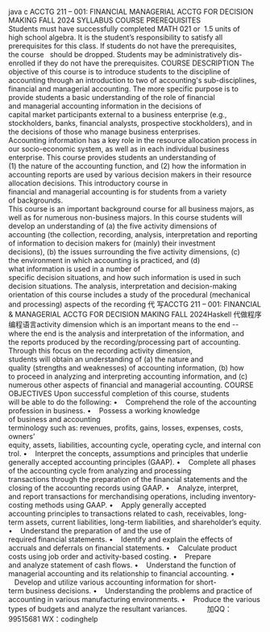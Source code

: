 java c
ACCTG 211 – 001: FINANCIAL  MANAGERIAL ACCTG FOR DECISION MAKING 
FALL 2024 SYLLABUS 
COURSE PREREQUISITES 
Students must have successfully completed MATH 021 or  1.5 units of high school algebra. It is the student’s responsibility to satisfy all prerequisites for this class. If students do not have the prerequisites, the course   should be dropped. Students may be administratively dis-enrolled if they do not have the prerequisites.
COURSE DESCRIPTION 
The objective of this course is to introduce students to the discipline of accounting through an introduction to
two of accounting's sub-disciplines, financial and managerial accounting. The more specific purpose is to
provide students a basic understanding of the role of financial and managerial accounting information in the decisions of capital market participants external to a business enterprise (e.g., stockholders, banks, financial analysts, prospective stockholders), and in the decisions of those who manage business enterprises.
Accounting information has a key role in the resource allocation process in our socio-economic system, as
well as in each individual business enterprise. This course provides students an understanding of (1) the nature of the accounting function, and (2) how the information in accounting reports are used by various decision
makers in their resource allocation decisions. This introductory course in financial and managerial accounting is for students from a variety of backgrounds. This course is an important background course for all business majors, as well as for numerous non-business majors.
In this course students will develop an understanding of (a) the five activity dimensions of accounting (the
collection, recording, analysis, interpretation and reporting of information to decision makers for (mainly)
their investment decisions), (b) the issues surrounding the five activity dimensions, (c) the environment in
which accounting is practiced, and (d) what information is used in a number of specific decision situations, and how such information is used in such decision situations. The analysis, interpretation and decision-making
orientation of this course includes a study of the procedural (mechanical and processing) aspects of the
recording 代 写ACCTG 211 – 001: FINANCIAL & MANAGERIAL ACCTG FOR DECISION MAKING FALL 2024Haskell
代做程序编程语言activity dimension which is an important means to the end --where the end is the analysis and
interpretation of the information, and the reports produced by the recording/processing part of accounting.
Through this focus on the recording activity dimension, students will obtain an understanding of (a) the nature
and quality (strengths and weaknesses) of accounting information, (b) how to proceed in analyzing and interpreting accounting information, and (c) numerous other aspects of financial and managerial accounting. 
COURSE OBJECTIVES 
Upon successful completion of this course, students will be able to do the following:
•    Comprehend the role of the accounting profession in business.
•    Possess a working knowledge of business and accounting terminology such as: revenues, profits, gains, losses, expenses, costs, owners’ equity, assets, liabilities, accounting cycle, operating cycle, and internal control.
•    Interpret the concepts, assumptions and principles that underlie generally accepted accounting principles (GAAP).
•    Complete all phases of the accounting cycle from analyzing and processing transactions through the preparation of the financial statements and the closing of the accounting records using GAAP.
•    Analyze, interpret, and report transactions for merchandising operations, including inventory-costing methods using GAAP.
•    Apply generally accepted accounting principles to transactions related to cash, receivables, long-term assets, current liabilities, long-term liabilities, and shareholder’s equity.
•    Understand the preparation of and the use of required financial statements.
•    Identify and explain the effects of accruals and deferrals on financial statements.
•    Calculate product costs using job order and activity-based costing.
•    Prepare and analyze statement of cash flows.
•    Understand the function of managerial accounting and its relationship to financial accounting.
•    Develop and utilize various accounting information for short-term business decisions.
•    Understanding the problems and practice of accounting in various manufacturing environments.
•    Produce the various types of budgets and analyze the resultant variances.
         
加QQ：99515681  WX：codinghelp
